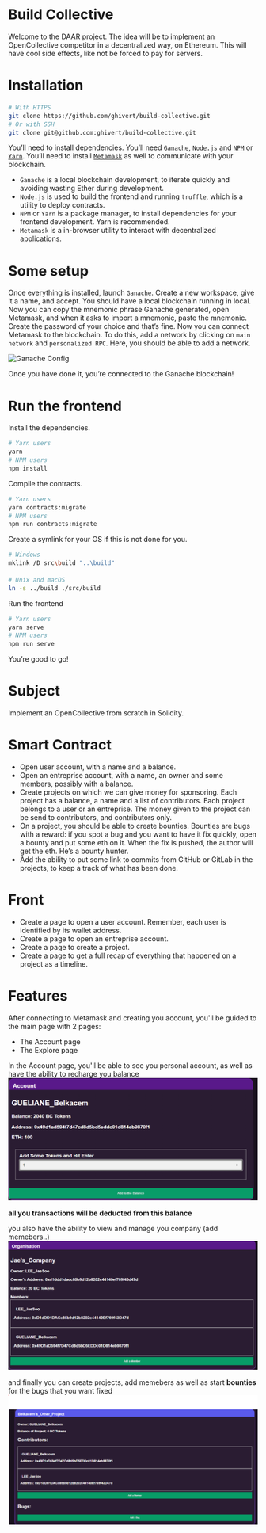# Build Collective

Welcome to the DAAR project. The idea will be to implement an OpenCollective competitor
in a decentralized way, on Ethereum. This will have cool side effects, like not
be forced to pay for servers.

# Installation

```bash
# With HTTPS
git clone https://github.com/ghivert/build-collective.git
# Or with SSH
git clone git@github.com:ghivert/build-collective.git
```

You’ll need to install dependencies. You’ll need [`Ganache`](https://www.trufflesuite.com/ganache), [`Node.js`](https://nodejs.org/en/) and [`NPM`](https://www.npmjs.com/) or [`Yarn`](https://yarnpkg.com/). You’ll need to install [`Metamask`](https://metamask.io/) as well to communicate with your blockchain.

- `Ganache` is a local blockchain development, to iterate quickly and avoiding wasting Ether during development.
- `Node.js` is used to build the frontend and running `truffle`, which is a utility to deploy contracts.
- `NPM` or `Yarn` is a package manager, to install dependencies for your frontend development. Yarn is recommended.
- `Metamask` is a in-browser utility to interact with decentralized applications.

# Some setup

Once everything is installed, launch `Ganache`. Create a new workspace, give it a name, and accept. You should have a local blockchain running in local. Now you can copy the mnemonic phrase Ganache generated, open Metamask, and when it asks to import a mnemonic, paste the mnemonic. Create the password of your choice and that’s fine.
Now you can connect Metamask to the blockchain. To do this, add a network by clicking on `main network` and `personalized RPC`. Here, you should be able to add a network.

![Ganache Config](public/ganache-config.png)

Once you have done it, you’re connected to the Ganache blockchain!

# Run the frontend

Install the dependencies.

```bash
# Yarn users
yarn
# NPM users
npm install
```

Compile the contracts.

```bash
# Yarn users
yarn contracts:migrate
# NPM users
npm run contracts:migrate
```

Create a symlink for your OS if this is not done for you.

```bash
# Windows
mklink /D src\build "..\build"

# Unix and macOS
ln -s ../build ./src/build
```

Run the frontend

```bash
# Yarn users
yarn serve
# NPM users
npm run serve
```

You’re good to go!

# Subject

Implement an OpenCollective from scratch in Solidity.

# Smart Contract

- Open user account, with a name and a balance.
- Open an entreprise account, with a name, an owner and some members, possibly with a balance.
- Create projects on which we can give money for sponsoring. Each project has a balance, a name and a list of contributors. Each project belongs to a user or an entreprise. The money given to the project can be send to contributors, and contributors only.
- On a project, you should be able to create bounties. Bounties are bugs with a reward: if you spot a bug and you want to have it fix quickly, open a bounty and put some eth on it. When the fix is pushed, the author will get the eth. He’s a bounty hunter.
- Add the ability to put some link to commits from GitHub or GitLab in the projects, to keep a track of what has been done.

# Front

- Create a page to open a user account. Remember, each user is identified by its wallet address.
- Create a page to open an entreprise account.
- Create a page to create a project.
- Create a page to get a full recap of everything that happened on a project as a timeline.

# Features

After connecting to Metamask and creating you account, you'll be guided to the main page with 2 pages:

- The Account page 
- The Explore page

In the Account page, you'll be able to see you personal account, as well as have the ability to recharge you balance 
![](example_pics/account.PNG)

**all you transactions will be deducted from this balance**

you also have the ability to view and manage you company (add memebers..)
![](example_pics/company.PNG)

and finally you can create projects, add memebers as well as start **bounties** for the bugs that you want fixed 
![](example_pics/project.PNG)


